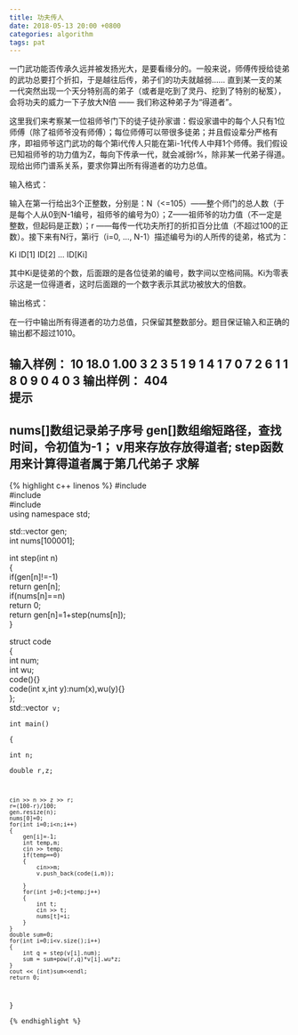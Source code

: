 ```yaml
---
title: 功夫传人
date: 2018-05-13 20:00 +0800
categories: algorithm
tags: pat
---
```


<!--more-->
一门武功能否传承久远并被发扬光大，是要看缘分的。一般来说，师傅传授给徒弟的武功总要打个折扣，于是越往后传，弟子们的功夫就越弱…… 直到某一支的某一代突然出现一个天分特别高的弟子（或者是吃到了灵丹、挖到了特别的秘笈），会将功夫的威力一下子放大N倍 —— 我们称这种弟子为“得道者”。

这里我们来考察某一位祖师爷门下的徒子徒孙家谱：假设家谱中的每个人只有1位师傅（除了祖师爷没有师傅）；每位师傅可以带很多徒弟；并且假设辈分严格有序，即祖师爷这门武功的每个第i代传人只能在第i-1代传人中拜1个师傅。我们假设已知祖师爷的功力值为Z，每向下传承一代，就会减弱r%，除非某一代弟子得道。现给出师门谱系关系，要求你算出所有得道者的功力总值。

输入格式：

输入在第一行给出3个正整数，分别是：N（<=105）——整个师门的总人数（于是每个人从0到N-1编号，祖师爷的编号为0）；Z——祖师爷的功力值（不一定是整数，但起码是正数）；r ——每传一代功夫所打的折扣百分比值（不超过100的正数）。接下来有N行，第i行（i=0, ..., N-1）描述编号为i的人所传的徒弟，格式为：

Ki ID[1] ID[2] ... ID[Ki]

其中Ki是徒弟的个数，后面跟的是各位徒弟的编号，数字间以空格间隔。Ki为零表示这是一位得道者，这时后面跟的一个数字表示其武功被放大的倍数。

输出格式：

在一行中输出所有得道者的功力总值，只保留其整数部分。题目保证输入和正确的输出都不超过1010。

输入样例：
10 18.0 1.00
3 2 3 5
1 9
1 4
1 7
0 7
2 6 1
1 8
0 9
0 4
0 3
输出样例：
404  
提示
-
nums[]数组记录弟子序号
gen[]数组缩短路径，查找时间，令初值为-1；
v用来存放存放得道者;
step函数用来计算得道者属于第几代弟子
求解
-
{% highlight c++ linenos %}
#include <iostream>  
#include <vector>  
#include <cmath>  
using namespace std;  
  
std::vector<int> gen;  
int nums[100001];  
  
  
int step(int n)  
{  
    if(gen[n]!=-1)  
        return gen[n];  
    if(nums[n]==n)  
        return 0;  
    return gen[n]=1+step(nums[n]);  
}  
  
  
struct code  
{  
    int num;  
    int wu;  
    code(){}  
    code(int x,int y):num(x),wu(y){}  
};  
std::vector<code> v;  
int main()  
{  
    int n;  
    double r,z;  
  
    cin >> n >> z >> r;  
    r=(100-r)/100;  
    gen.resize(n);  
    nums[0]=0;  
    for(int i=0;i<n;i++)  
    {  
        gen[i]=-1;  
        int temp,m;  
        cin >> temp;  
        if(temp==0)  
        {  
            cin>>m;  
            v.push_back(code(i,m));  
  
        }  
        for(int j=0;j<temp;j++)  
        {  
            int t;  
            cin >> t;  
            nums[t]=i;  
        }  
    }  
    double sum=0;  
    for(int i=0;i<v.size();i++)  
    {  
        int q = step(v[i].num);  
        sum = sum+pow(r,q)*v[i].wu*z;  
    }  
    cout << (int)sum<<endl;  
    return 0;  
}  
{% endhighlight %}